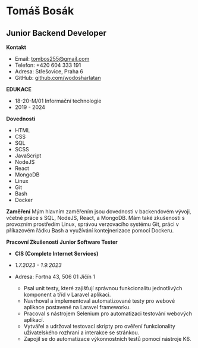 # Tomáš Bosák
## Junior Backend Developer

**Kontakt**
- Email: tombos255@gmail.com
- Telefon: +420 604 333 191
- Adresa: Střešovice, Praha 6
- GitHub: [github.com/wodosharlatan](https://github.com/wodosharlatan)

**EDUKACE**
- 18-20-M/01 Informační technologie
- 2019 - 2024

**Dovednosti**
- HTML
- CSS
- SQL
- SCSS
- JavaScript
- NodeJS
- React
- MongoDB
- Linux
- Git
- Bash
- Docker

**Zaměření**
Mým hlavním zaměřením jsou dovednosti v backendovém vývoji, včetně práce s SQL, NodeJS, React, a MongoDB. Mám také zkušenosti s provozním prostředím Linux, správou verzovacího systému Git, práci v příkazovém řádku Bash a využívání kontejnerizace pomocí Dockeru.

**Pracovní Zkušenosti**
**Junior Software Tester**
- **CIS (Complete Internet Services)**
- *1.7.2023 - 1.9.2023*
- Adresa: Fortna 43, 506 01 Jičín 1

    - Psal unit testy, které zajišťují správnou funkcionalitu jednotlivých komponent a tříd v Laravel aplikaci.
    - Navrhoval a implementoval automatizované testy pro webové aplikace postavené na Laravel frameworku.
    - Pracoval s nástrojem Selenium pro automatizaci testování webových aplikací.
    - Vytvářel a udržoval testovací skripty pro ověření funkcionality uživatelského rozhraní a interakce se stránkou.
    - Zapojil se do automatizace výkonnostních testů pomocí nástroje K6.
